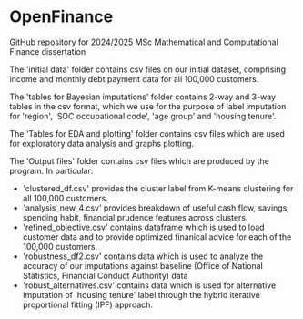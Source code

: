 # OpenFinance
GitHub repository for 2024/2025 MSc Mathematical and Computational Finance dissertation

The 'initial data' folder contains csv files on our initial dataset, comprising income and monthly debt payment data for all 100,000 customers. 

The 'tables for Bayesian imputations' folder contains 2-way and 3-way tables in the csv format, which we use for the purpose of label imputation for 'region', 'SOC occupational code', 'age group' and 'housing tenure'. 

The 'Tables for EDA and plotting' folder contains csv files which are used for exploratory data analysis and graphs plotting.

The 'Output files' folder contains csv files which are produced by the program. In particular:

- 'clustered_df.csv' provides the cluster label from K-means clustering for all 100,000 customers.
- 'analysis_new_4.csv' provides breakdown of useful cash flow, savings, spending habit, financial prudence features across clusters. 
- 'refined_objective.csv' contains dataframe which is used to load customer data and to provide optimized finanical advice for each of the 100,000 customers. 
- 'robustness_df2.csv' contains data which is used to analyze the accuracy of our imputations against baseline (Office of National Statistics, Financial Conduct Authority) data
- 'robust_alternatives.csv' contains data which is used for alternative imputation of 'housing tenure' label through the hybrid iterative proportional fitting (IPF) approach. 

